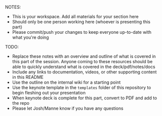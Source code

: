 
NOTES:
* This is your workspace. Add all materials for your section here
* Should only be one person working here (whoever is presenting this part)
* Please commit/push your changes to keep everyone up-to-date with what you're doing

TODO:
* Replace these notes with an overview and outline of what is covered in this part of the session. Anyone coming to these resources should be able to quickly understand what is covered in the deck/pdf/notes/docs
* Include any links to documentation, videos, or other supporting content in this README
* Use the outline on the internal wiki for a starting point
* Use the keynote template in the `templates` folder of this repository to begin fleshing out your presentation 
* When keynote deck is complete for this part, convert to PDF and add to the repo
* Please let Josh/Manne know if you have any questions
